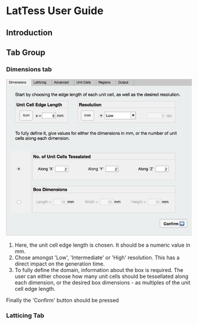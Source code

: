 # LatTess User Guide

## Introduction

## Tab Group
### Dimensions tab
![Dimensions Screenshot](/docs/Screenshots/DimTab.png)

1. Here, the unit cell edge length is chosen. It should be a numeric value in mm.
2. Chose amongst 'Low', 'Intermediate' or 'High' resolution. This has a direct impact on the generation time.
3. To fully define the domain, information about the box is required. The user can either choose how many unit cells should be tessellated along each dimension, or the desired box dimensions - as multiples of the unit cell edge length.

Finally the 'Confirm' button should be pressed

### Latticing Tab

